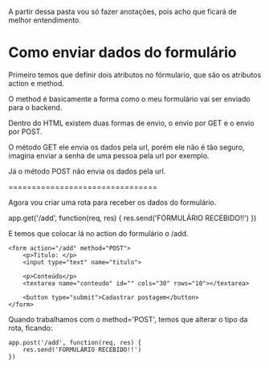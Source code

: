 A partir dessa pasta vou só fazer anotações, pois acho que ficará de melhor entendimento.

# Como enviar dados do formulário

Primeiro temos que definir dois atributos no fórmulario, que são os atributos action e method.

O method é basicamente a forma como o meu formulário vai ser enviado para o backend.

Dentro do HTML existem duas formas de envio, o envio por GET e o envio por POST.

O método GET ele envia os dados pela url, porém ele não é tão seguro, imagina enviar a senha de uma pessoa pela url por exemplo.

Já o método POST não envia os dados pela url.

================================

Agora vou criar uma rota para receber os dados do formulário.

   app.get('/add', function(req, res) {
        res.send('FORMULÁRIO RECEBIDO!!')
    })

E temos que colocar lá no action do formulário o /add.

    <form action="/add" method="POST">
        <p>Titulo: </p>
        <input type="text" name="titulo">

        <p>Conteúdo</p>
        <textarea name="conteudo" id="" cols="30" rows="10"></textarea>

        <button type="submit">Cadastrar postagem</button>
    </form>


Quando trabalhamos com o method='POST', temos que alterar o tipo da rota, ficando:

    app.post('/add', function(req, res) {
        res.send('FORMULÁRIO RECEBIDO!!')
    })

 